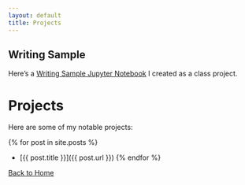 ```yaml
---
layout: default
title: Projects
---
```


## Writing Sample

Here’s a [Writing Sample Jupyter Notebook](https://nbviewer.org/github/zXmattmesq/Correlation-of-wages-in-different-education-levels-and-Consumer-Price-Index-from-2000-to-2022/blob/main/Markdown.ipynb#) I created as a class project.

# Projects

Here are some of my notable projects:

{% for post in site.posts %}
- [{{ post.title }}]({{ post.url }})
{% endfor %}

[Back to Home](index.md)
